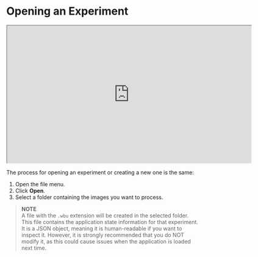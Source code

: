 # Opening an Experiment

<iframe width="640" height="360" src="https://youtube.com/embed/Pds_3Lcp6qE">
    video demoing how to open an experiment
</iframe>

The process for opening an experiment or creating a new one is the same:

1. Open the file menu.
2. Click **Open**.
3. Select a folder containing the images you want to process.

> **NOTE**  
> A file with the `.wbu` extension will be created in the selected folder. This file contains the application state information for that experiment. It is a JSON object, meaning it is human-readable if you want to inspect it. However, it is strongly recommended that you do NOT modify it, as this could cause issues when the application is loaded next time.
